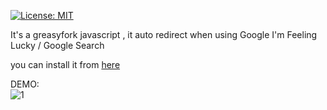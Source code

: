 
[![License: MIT](https://img.shields.io/badge/License-MIT-yellow.svg)](https://opensource.org/licenses/MIT)

It's a greasyfork javascript , it auto redirect when using Google I'm Feeling Lucky / Google Search

you can install it from [here](https://greasyfork.org/scripts/492564)

DEMO:  
![1](https://github.com/jmsch23280866/Feeling-Lucky-Redirect/assets/58344071/4320ee62-8d4a-4825-b487-0fd6274c24ba)
